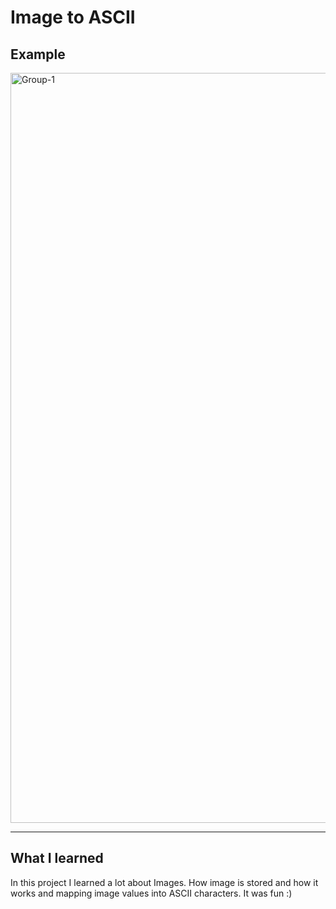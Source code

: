 <h1> Image to ASCII </h1>
  
<h2>Example</h2>
  
<img src="https://i.ibb.co/C7CFY1J/Group-3-2.jpg" alt="Group-1" border="0" width="1200">

<hr>

<h2>What I learned</h2>

<p>In this project I learned a lot about Images. How image is stored and how it works and mapping image values into ASCII characters. It was fun :) </p>
